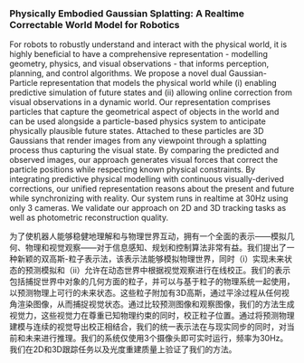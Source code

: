 ### Physically Embodied Gaussian Splatting: A Realtime Correctable World Model for Robotics

For robots to robustly understand and interact with the physical world, it is highly beneficial to have a comprehensive representation - modelling geometry, physics, and visual observations - that informs perception, planning, and control algorithms. We propose a novel dual Gaussian-Particle representation that models the physical world while (i) enabling predictive simulation of future states and (ii) allowing online correction from visual observations in a dynamic world. Our representation comprises particles that capture the geometrical aspect of objects in the world and can be used alongside a particle-based physics system to anticipate physically plausible future states. Attached to these particles are 3D Gaussians that render images from any viewpoint through a splatting process thus capturing the visual state. By comparing the predicted and observed images, our approach generates visual forces that correct the particle positions while respecting known physical constraints. By integrating predictive physical modelling with continuous visually-derived corrections, our unified representation reasons about the present and future while synchronizing with reality. Our system runs in realtime at 30Hz using only 3 cameras. We validate our approach on 2D and 3D tracking tasks as well as photometric reconstruction quality.

为了使机器人能够稳健地理解和与物理世界互动，拥有一个全面的表示——模拟几何、物理和视觉观察——对于信息感知、规划和控制算法非常有益。我们提出了一种新颖的双高斯-粒子表示法，该表示法能够模拟物理世界，同时（i）实现未来状态的预测模拟和（ii）允许在动态世界中根据视觉观察进行在线校正。我们的表示包括捕捉世界中对象的几何方面的粒子，并可以与基于粒子的物理系统一起使用，以预测物理上可行的未来状态。这些粒子附加有3D高斯，通过平涂过程从任何视角渲染图像，从而捕捉视觉状态。通过比较预测图像和观察图像，我们的方法生成视觉力，这些视觉力在尊重已知物理约束的同时，校正粒子位置。通过将预测物理建模与连续的视觉导出校正相结合，我们的统一表示法在与现实同步的同时，对当前和未来进行推理。我们的系统仅使用3个摄像头即可实时运行，频率为30Hz。我们在2D和3D跟踪任务以及光度重建质量上验证了我们的方法。
